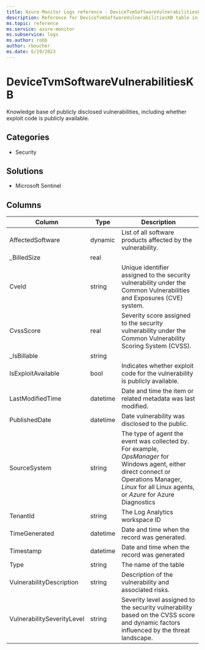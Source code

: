 ```yaml
---
title: Azure Monitor Logs reference - DeviceTvmSoftwareVulnerabilitiesKB
description: Reference for DeviceTvmSoftwareVulnerabilitiesKB table in Azure Monitor Logs.
ms.topic: reference
ms.service: azure-monitor
ms.subservice: logs
ms.author: robb
author: rboucher
ms.date: 6/29/2023
---
```


# DeviceTvmSoftwareVulnerabilitiesKB

 Knowledge base of publicly disclosed vulnerabilities, including whether exploit code is publicly available.

## Categories

- Security
## Solutions

- Microsoft Sentinel




## Columns

| Column | Type | Description |
| --- | --- | --- |
| AffectedSoftware | dynamic | List of all software products affected by the vulnerability. |
| _BilledSize | real |  |
| CveId | string | Unique identifier assigned to the security vulnerability under the Common Vulnerabilities and Exposures (CVE) system. |
| CvssScore | real | Severity score assigned to the security vulnerability under the Common Vulnerability Scoring System (CVSS). |
| _IsBillable | string |  |
| IsExploitAvailable | bool | Indicates whether exploit code for the vulnerability is publicly available. |
| LastModifiedTime | datetime | Date and time the item or related metadata was last modified. |
| PublishedDate | datetime | Date vulnerability was disclosed to the public. |
| SourceSystem | string | The type of agent the event was collected by. For example, *OpsManager* for Windows agent, either direct connect or Operations Manager, *Linux* for all Linux agents, or *Azure* for Azure Diagnostics |
| TenantId | string | The Log Analytics workspace ID |
| TimeGenerated | datetime | Date and time when the record was generated. |
| Timestamp | datetime | Date and time when the record was generated |
| Type | string | The name of the table |
| VulnerabilityDescription | string | Description of the vulnerability and associated risks. |
| VulnerabilitySeverityLevel | string | Severity level assigned to the security vulnerability based on the CVSS score and dynamic factors influenced by the threat landscape. |
